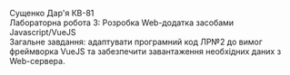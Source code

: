Сущенко Дар'я КВ-81<br>
Лабораторна робота 3: Розробка Web-додатка засобами Javascript/VueJS<br> 
Загальне завдання: адаптувати програмний код ЛР№2 до вимог фреймворка VueJS та забезпечити завантаження необхідних даних з Web-сервера.<br>